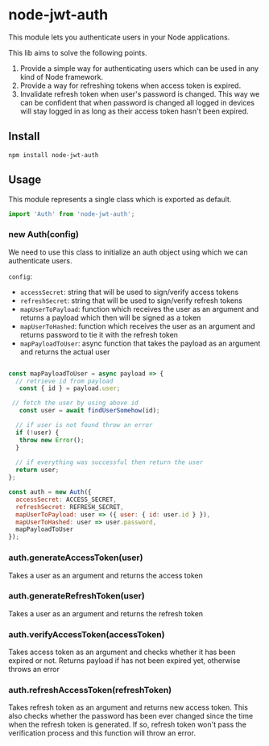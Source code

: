 # node-jwt-auth
 
This module lets you authenticate users in your Node applications.

This lib aims to solve the following points.

1. Provide a simple way for authenticating users which can be used in any kind of Node framework.
2. Provide a way for refreshing tokens when access token is expired.
3. Invalidate refresh token when user's password is changed. This way we can be confident that when password is changed all logged in devices will stay logged in as long as their access token hasn't been expired.

## Install

```
npm install node-jwt-auth
```

## Usage

This module represents a single class which is exported as default.

```js
import 'Auth' from 'node-jwt-auth';
```

### new Auth(config)
We need to use this class to initialize an auth object using which we can authenticate users.

`config`:

* `accessSecret`: string that will be used to sign/verify access tokens
* `refreshSecret`:  string that will be used to sign/verify refresh tokens
* `mapUserToPayload`: function which receives the user as an argument and returns a payload which then will be signed as  a token
* `mapUserToHashed`: function which receives the user as an argument and returns password to tie it with the refresh token
* `mapPayloadToUser`: async function that takes the payload as an argument and returns the actual user

```js

const mapPayloadToUser = async payload => {
  // retrieve id from payload
   const { id } = payload.user;

 // fetch the user by using above id
   const user = await findUserSomehow(id);

  // if user is not found throw an error
  if (!user) {
   throw new Error();
  }
  
  // if everything was successful then return the user
  return user;
};

const auth = new Auth({
  accessSecret: ACCESS_SECRET,
  refreshSecret: REFRESH_SECRET,
  mapUserToPayload: user => ({ user: { id: user.id } }),
  mapUserToHashed: user => user.password,
  mapPayloadToUser
});

```

### auth.generateAccessToken(user)
Takes a user as an argument and returns the access token

### auth.generateRefreshToken(user)
Takes a user as an argument and returns the refresh token

### auth.verifyAccessToken(accessToken)
Takes access token as an argument and checks whether it has been expired or not. Returns payload if has not been expired yet, otherwise throws an error

### auth.refreshAccessToken(refreshToken)
Takes refresh token as an argument and returns new access token. This also checks whether the password has been ever changed since the time when the refresh token is generated. If so, refresh token won't pass the verification process and this function will throw an error.
